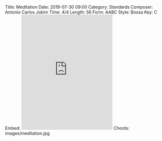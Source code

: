 Title: Meditation
Date: 2019-07-30 09:00
Category: Standards
Composer: Antonio Carlos Jobim
Time: 4/4
Length: 56
Form: AABC
Style: Bossa
Key: C
Embed: <iframe src="https://open.spotify.com/embed/playlist/1r0B1ngxnBWPka5TioGF8O" width="300" height="380" frameborder="0" allowtransparency="true" allow="encrypted-media"></iframe>
Chords: images/meditation.jpg
